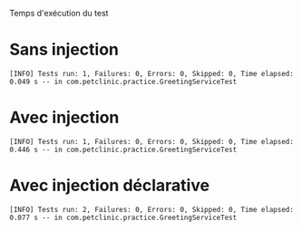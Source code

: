 Temps d'exécution du test

# Sans injection

```
[INFO] Tests run: 1, Failures: 0, Errors: 0, Skipped: 0, Time elapsed: 0.049 s -- in com.petclinic.practice.GreetingServiceTest
```

# Avec injection

```
[INFO] Tests run: 1, Failures: 0, Errors: 0, Skipped: 0, Time elapsed: 0.446 s -- in com.petclinic.practice.GreetingServiceTest
```

# Avec injection déclarative

```
[INFO] Tests run: 2, Failures: 0, Errors: 0, Skipped: 0, Time elapsed: 0.077 s -- in com.petclinic.practice.GreetingServiceTest
```